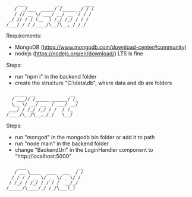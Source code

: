```
    ____           __        ____
   /  _/___  _____/ /_____ _/ / /
   / // __ \/ ___/ __/ __ `/ / / 
 _/ // / / (__  ) /_/ /_/ / / /  
/___/_/ /_/____/\__/\__,_/_/_/   
```

Requirements:
- MongoDB (https://www.mongodb.com/download-center#community)
- nodejs (https://nodejs.org/en/download/) LTS is fine
	
Steps:
- run "npm i" in the backend folder
- create the structure "C:\data\db", where data and db are folders

```
   _____ __             __ 
  / ___// /_____ ______/ /_
  \__ \/ __/ __ `/ ___/ __/
 ___/ / /_/ /_/ / /  / /_  
/____/\__/\__,_/_/   \__/  
```

Steps:
- run "mongod" in the mongodb bin folder or add it to path
- run "node main" in the backend folder
- change "BackendUrl" in the LoginHandler component to "http://localhost:5000"

```
    ____                   __
   / __ \____  ____  ___  / /
  / / / / __ \/ __ \/ _ \/ / 
 / /_/ / /_/ / / / /  __/_/  
/_____/\____/_/ /_/\___(_)   
```
